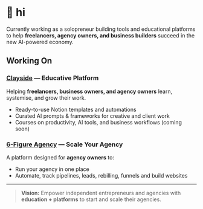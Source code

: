 # 👋 hi

Currently working as a solopreneur building tools and educational platforms to help **freelancers, agency owners, and business builders** succeed in the new AI-powered economy. 


##  Working On
###  [Clayside](https://clayside.co) — Educative Platform
Helping **freelancers, business owners, and agency owners** learn, systemise, and grow their work.
-  Ready-to-use Notion templates and automations  
-  Curated AI prompts & frameworks for creative and client work  
-  Courses on productivity, AI tools, and business workflows (coming soon)
###  [6-Figure Agency](#) — Scale Your Agency 
A platform designed for **agency owners** to:
-  Run your agency in one place
-  Automate, track pipelines, leads, rebilling, funnels and build websites 

---
>  **Vision:** Empower independent entrepreneurs and agencies with **education + platforms** to start and scale their agencies.
